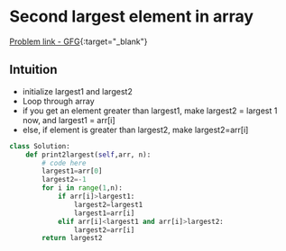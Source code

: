 # Second largest element in array

[Problem link - GFG](https://www.geeksforgeeks.org/problems/second-largest3735/1?utm_source=youtube&utm_medium=collab_striver_ytdescription&utm_campaign=second-largest){:target="_blank"}


## Intuition

- initialize largest1 and largest2
- Loop through array
- if you get an element greater than largest1, make largest2 = largest 1 now, and largest1 = arr[i]
- else, if element is greater than largest2, make largest2=arr[i]

```py
class Solution:
	def print2largest(self,arr, n):
		# code here
		largest1=arr[0]
	    largest2=-1
	    for i in range(1,n):
            if arr[i]>largest1:
                largest2=largest1
                largest1=arr[i]
            elif arr[i]<largest1 and arr[i]>largest2:
                largest2=arr[i]
	    return largest2
```